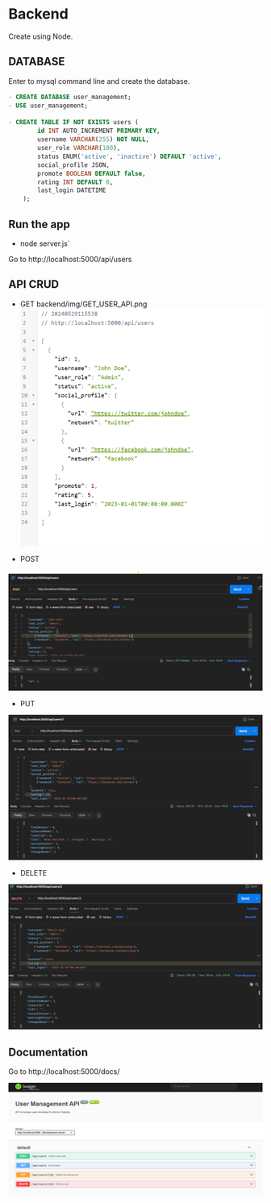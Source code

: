 # Backend

Create using Node.

## DATABASE
Enter to mysql command line and create the database.

```sql
- CREATE DATABASE user_management;
- USE user_management;

- CREATE TABLE IF NOT EXISTS users (
        id INT AUTO_INCREMENT PRIMARY KEY,
        username VARCHAR(255) NOT NULL,
        user_role VARCHAR(100),
        status ENUM('active', 'inactive') DEFAULT 'active',
        social_profile JSON,
        promote BOOLEAN DEFAULT false,
        rating INT DEFAULT 0,
        last_login DATETIME
    );
```

## Run the app

- node server.js´

Go to http://localhost:5000/api/users


## API CRUD

- GET
backend/img/GET_USER_API.png
![alt text](backend/img/GET_USER_API.png)

- POST

![alt text](post_users.png)

- PUT

![alt text](put_users.png)

- DELETE

![alt text](delete_user.png)

## Documentation 

Go to http://localhost:5000/docs/

![alt text](docs-1.png)
